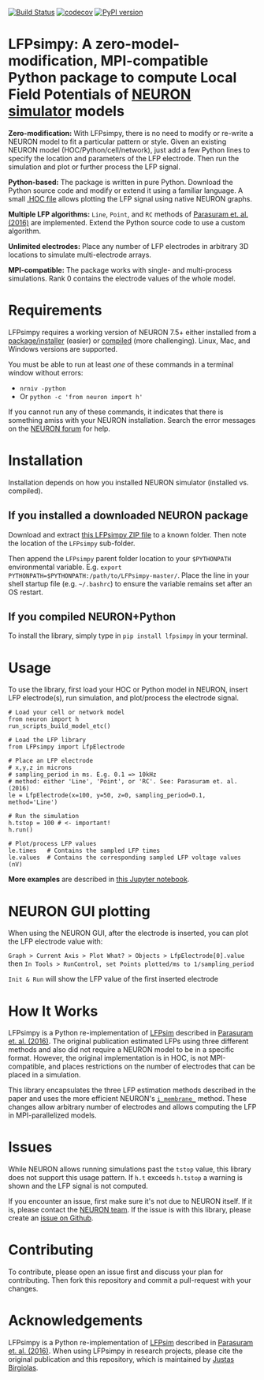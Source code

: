 [![Build Status](https://travis-ci.com/JustasB/LFPsimpy.svg?branch=master)](https://travis-ci.com/JustasB/LFPsimpy)
[![codecov](https://codecov.io/gh/JustasB/LFPsimpy/branch/master/graph/badge.svg)](https://codecov.io/gh/JustasB/LFPsimpy)
[![PyPI version](https://badge.fury.io/py/LFPsimpy.svg)](https://badge.fury.io/py/LFPsimpy)

# LFPsimpy: A zero-model-modification, MPI-compatible Python package to compute Local Field Potentials of [NEURON simulator](https://neuron.yale.edu) models

**Zero-modification:** With LFPsimpy, there is no need to modify or re-write a NEURON model to fit a particular pattern or style. Given an existing NEURON model (HOC/Python/cell/network), just add a few Python lines to specify the location and parameters of the LFP electrode. Then run the simulation and plot or further process the LFP signal.

**Python-based:** The package is written in pure Python. Download the Python source code and modify or extend it using a familiar language. A small [.HOC file](https://www.neuron.yale.edu/neuron/static/new_doc/programming/hocsyntax.html) allows plotting the LFP signal using native NEURON graphs.

**Multiple LFP algorithms:** `Line`, `Point`, and `RC` methods of [Parasuram et. al. (2016)]( http://journal.frontiersin.org/article/10.3389/fncom.2016.00065/abstract) are implemented. Extend the Python source code to use a custom algorithm.

**Unlimited electrodes:** Place any number of LFP electrodes in arbitrary 3D locations to simulate multi-electrode arrays.

**MPI-compatible:** The package works with single- and multi-process simulations. Rank 0 contains the electrode values of the whole model.

# Requirements

LFPsimpy requires a working version of NEURON 7.5+ either installed from a [package/installer](https://www.neuron.yale.edu/neuron/download) (easier) or [compiled](https://neurojustas.com/2018/03/27/tutorial-installing-neuron-simulator-with-python-on-ubuntu-linux/) (more challenging). Linux, Mac, and Windows versions are supported.

You must be able to run at least *one* of these commands in a terminal window without errors:
 - `nrniv -python`
 - Or `python -c 'from neuron import h'`

If you cannot run any of these commands, it indicates that there is something amiss with your NEURON installation. Search the error messages on the [NEURON forum](https://www.neuron.yale.edu/phpBB/) for help.

# Installation

Installation depends on how you installed NEURON simulator (installed vs. compiled). 

## If you installed a downloaded NEURON package
Download and extract [this LFPsimpy ZIP file](https://github.com/JustasB/LFPsimpy/archive/master.zip) to a known folder. Then note the location of the `LFPsimpy` sub-folder.

Then append the `LFPsimpy` parent folder location to your `$PYTHONPATH` environmental variable. E.g. `export PYTHONPATH=$PYTHONPATH:/path/to/LFPsimpy-master/`. Place the line in your shell startup file (e.g. `~/.bashrc`) to ensure the variable remains set after an OS restart.

## If you compiled NEURON+Python

To install the library, simply type in `pip install lfpsimpy` in your terminal.


# Usage

To use the library, first load your HOC or Python model in NEURON, insert LFP electrode(s), run simulation, and plot/process the electrode signal.

```
# Load your cell or network model
from neuron import h
run_scripts_build_model_etc()

# Load the LFP library
from LFPsimpy import LfpElectrode

# Place an LFP electrode
# x,y,z in microns
# sampling_period in ms. E.g. 0.1 => 10kHz
# method: either 'Line', 'Point', or 'RC'. See: Parasuram et. al. (2016)
le = LfpElectrode(x=100, y=50, z=0, sampling_period=0.1, method='Line')

# Run the simulation
h.tstop = 100 # <- important!
h.run()

# Plot/process LFP values
le.times   # Contains the sampled LFP times
le.values  # Contains the corresponding sampled LFP voltage values (nV)
```

**More examples** are described in [this Jupyter notebook](https://github.com/JustasB/LFPsimpy/blob/master/examples.ipynb).

# NEURON GUI plotting
When using the NEURON GUI, after the electrode is inserted, you can plot the LFP electrode value with:

`Graph > Current Axis > Plot What? > Objects > LfpElectrode[0].value`
then
`In Tools > RunControl, set Points plotted/ms to 1/sampling_period`

`Init & Run` will show the LFP value of the first inserted electrode

# How It Works
LFPsimpy is a Python re-implementation of [LFPsim](https://github.com/compneuro/LFPsim) described in [Parasuram et. al. (2016)]( http://journal.frontiersin.org/article/10.3389/fncom.2016.00065/abstract). The original publication estimated LFPs using three different methods and also did not require a NEURON model to be in a specific format. However, the original implementation is in HOC, is not MPI-compatible, and places restrictions on the number of electrodes that can be placed in a simulation. 

This library encapsulates the three LFP estimation methods described in the paper and uses the more efficient NEURON's [`i_membrane_`](https://www.neuron.yale.edu/neuron/static/new_doc/simctrl/cvode.html#CVode.use_fast_imem) method. These changes allow arbitrary number of electrodes and allows computing the LFP in MPI-parallelized models.

# Issues
While NEURON allows running simulations past the `tstop` value, this library does not support this usage pattern. If `h.t` exceeds `h.tstop` a warning is shown and the LFP signal is not computed.

If you encounter an issue, first make sure it's not due to NEURON itself. If it is, please contact the [NEURON team](https://www.neuron.yale.edu/phpBB/). If the issue is with this library, please create an [issue on Github](https://github.com/JustasB/LFPsimpy/issues).

# Contributing

To contribute, please open an issue first and discuss your plan for contributing. Then fork this repository and commit a pull-request with your changes.

# Acknowledgements
LFPsimpy is a Python re-implementation of [LFPsim](https://github.com/compneuro/LFPsim) described in [Parasuram et. al. (2016)]( http://journal.frontiersin.org/article/10.3389/fncom.2016.00065/abstract). When using LFPsimpy in research projects, please cite the original publication and this repository, which is maintained by [Justas Birgiolas](https://www.linkedin.com/in/justasbirgiolas).
